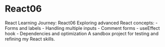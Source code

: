 # React06
React Learning Journey: React06  Exploring advanced React concepts:  - Forms and labels - Handling multiple inputs - Comment forms - useEffect hook - Dependencies and optimization  A sandbox project for testing and refining my React skills.
